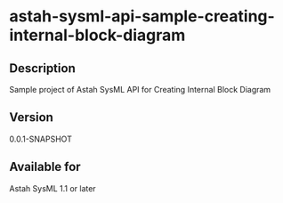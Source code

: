 astah-sysml-api-sample-creating-internal-block-diagram
=============================

Description
----------------
Sample project of Astah SysML API for Creating Internal Block Diagram

Version
----------------
0.0.1-SNAPSHOT

Available for
----------------
Astah SysML 1.1 or later
